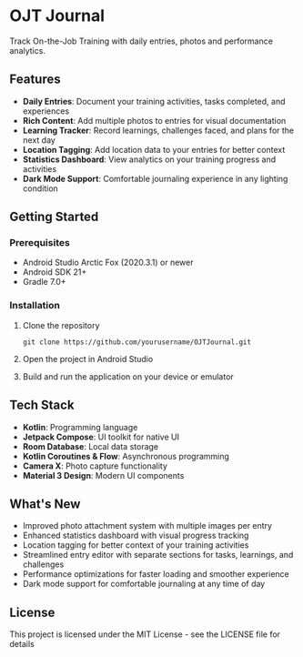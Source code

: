 # OJT Journal

Track On-the-Job Training with daily entries, photos and performance analytics.

## Features

- **Daily Entries**: Document your training activities, tasks completed, and experiences
- **Rich Content**: Add multiple photos to entries for visual documentation
- **Learning Tracker**: Record learnings, challenges faced, and plans for the next day
- **Location Tagging**: Add location data to your entries for better context
- **Statistics Dashboard**: View analytics on your training progress and activities
- **Dark Mode Support**: Comfortable journaling experience in any lighting condition

## Getting Started

### Prerequisites

- Android Studio Arctic Fox (2020.3.1) or newer
- Android SDK 21+
- Gradle 7.0+

### Installation

1. Clone the repository
   ```
   git clone https://github.com/yourusername/OJTJournal.git
   ```

2. Open the project in Android Studio

3. Build and run the application on your device or emulator

## Tech Stack

- **Kotlin**: Programming language
- **Jetpack Compose**: UI toolkit for native UI
- **Room Database**: Local data storage
- **Kotlin Coroutines & Flow**: Asynchronous programming
- **Camera X**: Photo capture functionality
- **Material 3 Design**: Modern UI components

## What's New

- Improved photo attachment system with multiple images per entry
- Enhanced statistics dashboard with visual progress tracking
- Location tagging for better context of your training activities
- Streamlined entry editor with separate sections for tasks, learnings, and challenges
- Performance optimizations for faster loading and smoother experience
- Dark mode support for comfortable journaling at any time of day

## License

This project is licensed under the MIT License - see the LICENSE file for details 